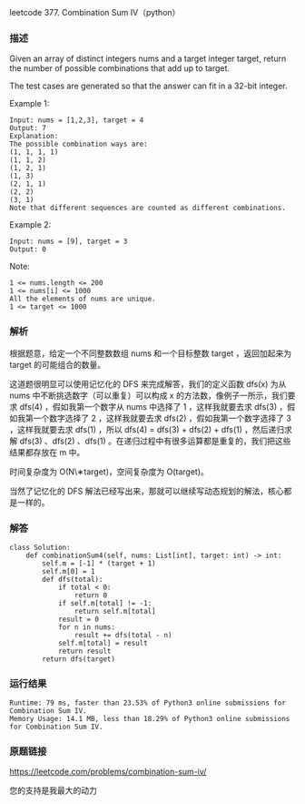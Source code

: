 leetcode  377. Combination Sum IV（python）




### 描述



Given an array of distinct integers nums and a target integer target, return the number of possible combinations that add up to target.

The test cases are generated so that the answer can fit in a 32-bit integer.

Example 1:

	Input: nums = [1,2,3], target = 4
	Output: 7
	Explanation:
	The possible combination ways are:
	(1, 1, 1, 1)
	(1, 1, 2)
	(1, 2, 1)
	(1, 3)
	(2, 1, 1)
	(2, 2)
	(3, 1)
	Note that different sequences are counted as different combinations.

	
Example 2:

	Input: nums = [9], target = 3
	Output: 0




Note:

	1 <= nums.length <= 200
	1 <= nums[i] <= 1000
	All the elements of nums are unique.
	1 <= target <= 1000


### 解析

根据题意，给定一个不同整数数组 nums 和一个目标整数 target ，返回加起来为 target 的可能组合的数量。

这道题很明显可以使用记忆化的 DFS 来完成解答，我们的定义函数 dfs(x) 为从 nums 中不断挑选数字（可以重复）可以构成 x 的方法数，像例子一所示，我们要求 dfs(4) ，假如我第一个数字从 nums 中选择了 1 ，这样我就要去求 dfs(3) ，假如我第一个数字选择了 2 ，这样我就要去求 dfs(2) ，假如我第一个数字选择了 3 ，这样我就要去求 dfs(1) ，所以 dfs(4) = dfs(3) + dfs(2) + dfs(1) ，然后递归求解  dfs(3) 、dfs(2) 、dfs(1) 。在递归过程中有很多运算都是重复的，我们把这些结果都存放在 m 中。

时间复杂度为 O(N\∗target)，空间复杂度为 O(target)。

当然了记忆化的 DFS 解法已经写出来，那就可以继续写动态规划的解法，核心都是一样的。

### 解答

	class Solution:
	    def combinationSum4(self, nums: List[int], target: int) -> int:
	        self.m = [-1] * (target + 1)
	        self.m[0] = 1
	        def dfs(total):
	            if total < 0:
	                return 0
	            if self.m[total] != -1:
	                return self.m[total]
	            result = 0
	            for n in nums:
	                result += dfs(total - n)
	            self.m[total] = result
	            return result
	        return dfs(target)

### 运行结果

	Runtime: 79 ms, faster than 23.53% of Python3 online submissions for Combination Sum IV.
	Memory Usage: 14.1 MB, less than 18.29% of Python3 online submissions for Combination Sum IV.

### 原题链接

https://leetcode.com/problems/combination-sum-iv/


您的支持是我最大的动力
